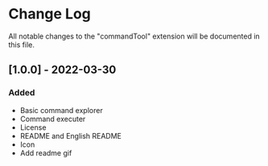 # Change Log

All notable changes to the "commandTool" extension will be documented in this file.


## [1.0.0] - 2022-03-30
###  Added
- Basic command explorer
- Command executer
- License
- README and English README
- Icon
- Add readme gif
